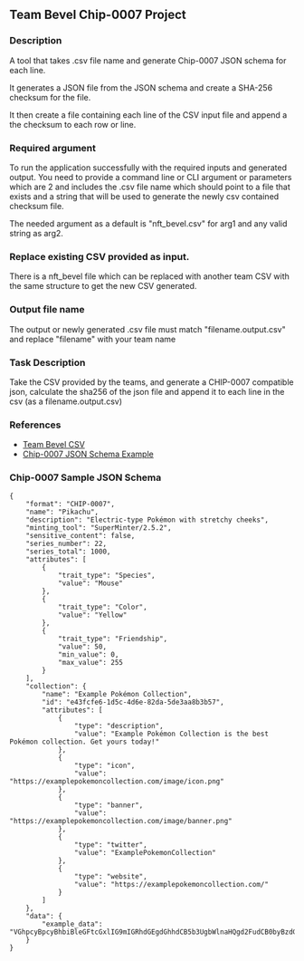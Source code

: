 ## Team Bevel Chip-0007 Project

### Description
A tool that takes .csv file name and generate Chip-0007 JSON schema for each line.

It generates a JSON file from the JSON schema and create a SHA-256 checksum for the file.

It then create a file containing each line of the CSV input file and append a the checksum to each row or line.

### Required argument

To run the application successfully with the required inputs and generated output.
You need to provide a command line or CLI argument or parameters which are 2 and includes the .csv file name which should point to a file that exists and a string that will be used to generate the newly csv contained checksum file.

The needed argument as a default is "nft_bevel.csv" for arg1 and any valid string as arg2.

### Replace existing CSV provided as input.

There is a nft_bevel file which can be replaced with another team CSV with the same structure to get the new CSV generated.

### Output file name

The output or newly generated .csv file must match "filename.output.csv" and replace "filename" with your team name 

### Task Description

Take the CSV provided by the teams, and generate a CHIP-0007 compatible json, calculate the sha256 of the json file and append it to each line in the csv (as a filename.output.csv)

### References
- [Team Bevel CSV](https://docs.google.com/spreadsheets/d/1-9zf50iUmdtvpbEvQ7I-M2vlK8hCSB1DC_bF5bDNjxE/edit#gid=663257143)
- [Chip-0007 JSON Schema Example](https://github.com/Chia-Network/chips/blob/main/assets/chip-0007/example.json)

### Chip-0007 Sample JSON Schema

```
{
    "format": "CHIP-0007",
    "name": "Pikachu",
    "description": "Electric-type Pokémon with stretchy cheeks",
    "minting_tool": "SuperMinter/2.5.2",
    "sensitive_content": false,
    "series_number": 22,
    "series_total": 1000,
    "attributes": [
        {
            "trait_type": "Species",
            "value": "Mouse"
        },
        {
            "trait_type": "Color",
            "value": "Yellow"
        },
        {
            "trait_type": "Friendship",
            "value": 50,
            "min_value": 0,
            "max_value": 255
        }
    ],
    "collection": {
        "name": "Example Pokémon Collection",
        "id": "e43fcfe6-1d5c-4d6e-82da-5de3aa8b3b57",
        "attributes": [
            {
                "type": "description",
                "value": "Example Pokémon Collection is the best Pokémon collection. Get yours today!"
            },
            {
                "type": "icon",
                "value": "https://examplepokemoncollection.com/image/icon.png"
            },
            {
                "type": "banner",
                "value": "https://examplepokemoncollection.com/image/banner.png"
            },
            {
                "type": "twitter",
                "value": "ExamplePokemonCollection"
            },
            {
                "type": "website",
                "value": "https://examplepokemoncollection.com/"
            }
        ]
    },
    "data": {
        "example_data": "VGhpcyBpcyBhbiBleGFtcGxlIG9mIGRhdGEgdGhhdCB5b3UgbWlnaHQgd2FudCB0byBzdG9yZSBpbiB0aGUgZGF0YSBvYmplY3QuIE5GVCBhdHRyaWJ1dGVzIHdoaWNoIGFyZSBub3QgaHVtYW4gcmVhZGFibGUgc2hvdWxkIGJlIHBsYWNlZCB3aXRoaW4gdGhpcyBvYmplY3QsIGFuZCB0aGUgYXR0cmlidXRlcyBhcnJheSB1c2VkIG9ubHkgZm9yIGluZm9ybWF0aW9uIHdoaWNoIGlzIGludGVuZGVkIHRvIGJlIHJlYWQgYnkgdGhlIHVzZXIu"
    }
}
```



